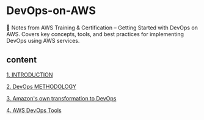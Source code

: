 # DevOps-on-AWS
📘 Notes from AWS Training &amp; Certification – Getting Started with DevOps on AWS. Covers key concepts, tools, and best practices for implementing DevOps using AWS services.

## content

[1. INTRODUCTION](https://github.com/SereneSyntax04/DevOps-on-AWS/blob/main/intro.md)

[2. DevOps METHODOLOGY](https://github.com/SereneSyntax04/DevOps-on-AWS/blob/main/methodology.md)

[3. Amazon's own transformation to DevOps](https://github.com/SereneSyntax04/DevOps-on-AWS/blob/main/transformation.md)

[4.  AWS DevOps Tools](https://github.com/SereneSyntax04/DevOps-on-AWS/blob/main/tools.md)
